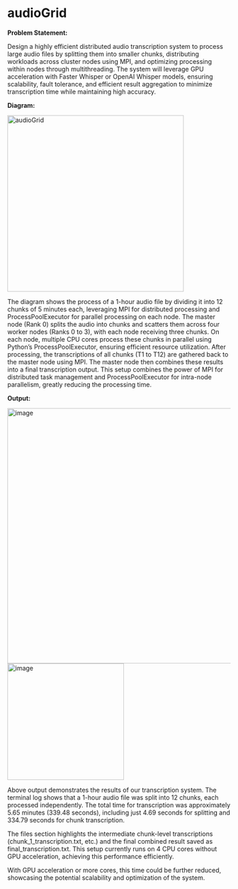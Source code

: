 # audioGrid

**Problem Statement:**

Design a highly efficient distributed audio transcription system to process large audio files by splitting them into smaller chunks, distributing workloads across cluster nodes using MPI, and optimizing processing within nodes through multithreading. The system will leverage GPU acceleration with Faster Whisper or OpenAI Whisper models, ensuring scalability, fault tolerance, and efficient result aggregation to minimize transcription time while maintaining high accuracy.


**Diagram:**

<img width="398" alt="audioGrid" src="https://github.com/user-attachments/assets/fd28ac90-f038-4363-ad62-d3c42f3b8138">

The diagram shows the process of a 1-hour audio file by dividing it into 12 chunks of 5 minutes each, leveraging MPI for distributed processing and ProcessPoolExecutor for parallel processing on each node. The master node (Rank 0) splits the audio into chunks and scatters them across four worker nodes (Ranks 0 to 3), with each node receiving three chunks.
On each node, multiple CPU cores process these chunks in parallel using Python’s ProcessPoolExecutor, ensuring efficient resource utilization. After processing, the transcriptions of all chunks (T1 to T12) are gathered back to the master node using MPI. The master node then combines these results into a final transcription output. This setup combines the power of MPI for distributed task management and ProcessPoolExecutor for intra-node parallelism, greatly reducing the processing time.


**Output:**

<img width="576" alt="image" src="https://github.com/user-attachments/assets/ada20df2-1085-4cc0-876a-16f56a94a189">
<img width="263" alt="image" src="https://github.com/user-attachments/assets/ec37b146-7012-4bfc-a117-1204f59f81a0">

Above output demonstrates the results of our transcription system. The terminal log shows that a 1-hour audio file was split into 12 chunks, each processed independently. The total time for transcription was approximately 5.65 minutes (339.48 seconds), including just 4.69 seconds for splitting and 334.79 seconds for chunk transcription.

The files section highlights the intermediate chunk-level transcriptions (chunk_1_transcription.txt, etc.) and the final combined result saved as final_transcription.txt. This setup currently runs on 4 CPU cores without GPU acceleration, achieving this performance efficiently.

With GPU acceleration or more cores, this time could be further reduced, showcasing the potential scalability and optimization of the system.





